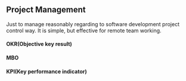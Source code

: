 ## Project Management

Just to manage reasonably regarding to software development project control way. It is simple, but effective for remote team working.


#### OKR(Objective key result)



#### MBO



#### KPI(Key performance indicator)



